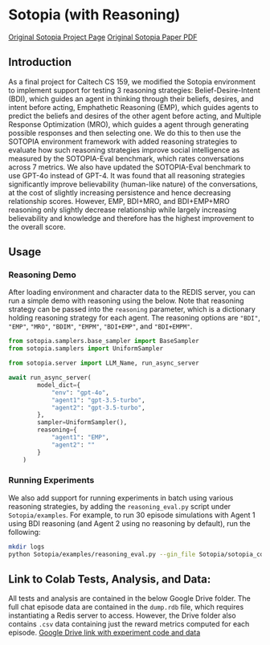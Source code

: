 # Sotopia (with Reasoning)
<a href="https://www.sotopia.world/projects/sotopia">Original Sotopia Project Page</a>
<a href="https://arxiv.org/abs/2310.11667">Original Sotopia Paper PDF</a>


## Introduction

As a final project for Caltech CS 159, we modified the Sotopia environment to implement support for testing 3 reasoning strategies: Belief-Desire-Intent (BDI), which guides an agent in thinking through their beliefs, desires, and intent before acting, Emphathetic Reasoning (EMP), which guides agents to predict the beliefs and desires of the other agent before acting, and Multiple Response Optimization (MRO), which guides a agent through generating possible responses and then selecting one. We do this to then use the SOTOPIA environment framework with added reasoning strategies to evaluate how such reasoning strategies improve social intelligence as measured by the SOTOPIA-Eval benchmark, which rates conversations across 7 metrics. We also have updated the SOTOPIA-Eval benchmark to use GPT-4o instead of GPT-4. It was found that all reasoning strategies significantly improve believability (human-like nature) of the conversations, at the cost of slightly increasing persistence and hence decreasing relationship scores. However, EMP, BDI+MRO, and BDI+EMP+MRO reasoning only slightly decrease relationship while largely increasing believability and knowledge and therefore has the highest improvement to the overall score.

## Usage

### Reasoning Demo
After loading environment and character data to the REDIS server, you can run a simple demo with reasoning using the below. Note that reasoning strategy can be passed into the `reasoning` parameter, which is a dictionary holding reasoning strategy for each agent. The reasoning options are `"BDI"`, `"EMP"`, `"MRO"`, `"BDIM"`, `"EMPM"`, `"BDI+EMP"`, and `"BDI+EMPM"`.

```python
from sotopia.samplers.base_sampler import BaseSampler
from sotopia.samplers import UniformSampler

from sotopia.server import LLM_Name, run_async_server

await run_async_server(
        model_dict={
            "env": "gpt-4o",
            "agent1": "gpt-3.5-turbo",
            "agent2": "gpt-3.5-turbo",
        },
        sampler=UniformSampler(),
        reasoning={
            "agent1": "EMP",
            "agent2": ""
        }
    )
```

### Running Experiments
We also add support for running experiments in batch using various reasoning strategies, by adding the `reasoning_eval.py` script under `Sotopia/examples`. For example, to run 30 episode simulations with Agent 1 using BDI reasoning (and Agent 2 using no reasoning by default), run the following:

```bash
mkdir logs
python Sotopia/examples/reasoning_eval.py --gin_file Sotopia/sotopia_conf/generation_utils_conf/generate.gin --gin_file Sotopia/sotopia_conf/server_conf/server.gin --gin_file Sotopia/sotopia_conf/run_async_server_in_batch.gin '--gin.AGENT1_REASONING="BDI"' '--gin.BATCH_SIZE=20' '--gin.PUSH_TO_DB=True' '--gin.TAG="reasoning_BDI_none"' '--gin.TAG_TO_CHECK_EXISTING_EPISODES="reasoning_BDI_none"'
```

## Link to Colab Tests, Analysis, and Data:
All tests and analysis are contained in the below Google Drive folder. The full chat episode data are contained in the `dump.rdb` file, which requires instantiating a Redis server to access. However, the Drive folder also contains `.csv` data containing just the reward metrics computed for each episode.
<a href="https://drive.google.com/drive/folders/1k5pCjPSx4qf23axOcdXJusr_VbOUtASM?usp=sharing">Google Drive link with experiment code and data</a>
